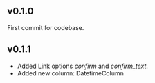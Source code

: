 ## v0.1.0

First commit for codebase.

## v0.1.1

* Added Link options *confirm* and *confirm_text*.
* Added new column: DatetimeColumn
